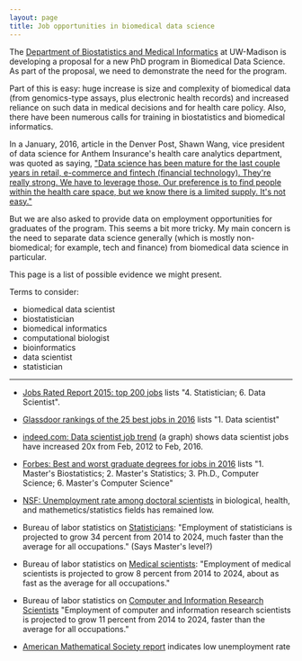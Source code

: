 ```yaml
---
layout: page
title: Job opportunities in biomedical data science
---
```


The
[Department of Biostatistics and Medical Informatics](https://www.biostat.wisc.edu)
at UW-Madison is developing a proposal for a new PhD program in
Biomedical Data Science. As part of the proposal, we need to
demonstrate the need for the program.

Part of this is easy: huge increase is size and complexity of
biomedical data (from genomics-type assays, plus electronic health
records) and increased reliance on such data in medical decisions and
for health care policy. Also, there have been numerous calls for
training in biostatistics and biomedical informatics.

In a January, 2016, article in the Denver Post, Shawn Wang, vice president of data science for
Anthem Insurance's health care analytics department, was quoted as
saying,
["Data science has been mature for the last couple years in retail, e-commerce and fintech (financial technology). They're really strong. We have to leverage those. Our preference is to find people within the health care space, but we know there is a limited supply. It's not easy."](http://www.denverpost.com/business/ci_29451303/invasion-data-scientists-hot-job-2016-expands-beyond)


But we are also asked to provide data on employment opportunities for
graduates of the program. This seems a bit more tricky. My main
concern is the need to separate data science generally (which is
mostly non-biomedical; for example, tech and finance) from biomedical
data science in particular.

This page is a list of possible evidence we might present.

Terms to consider:

- biomedical data scientist
- biostatistician
- biomedical informatics
- computational biologist
- bioinformatics
- data scientist
- statistician

---

- [Jobs Rated Report 2015: top 200 jobs](http://www.careercast.com/jobs-rated/jobs-rated-report-2015-ranking-top-200-jobs)
lists "4. Statistician; 6. Data Scientist".

- [Glassdoor rankings of the 25 best jobs in 2016](https://www.glassdoor.com/Best-Jobs-in-America-LST_KQ0,20.htm)
lists "1. Data scientist"

- [indeed.com: Data scientist job trend](http://www.indeed.com/jobtrends/%22data%20scientist%22.html)
(a graph) shows data scientist jobs have increased 20x from Feb, 2012
to Feb, 2016.

- [Forbes: Best and worst graduate degrees for jobs in 2016](http://fortune.com/2016/03/21/best-worst-graduate-degrees-jobs-2016/)
lists "1. Master's Biostatistics; 2. Master's Statistics; 3. Ph.D.,
Computer Science; 6. Master's Computer Science"

- [NSF: Unemployment rate among doctoral scientists](http://www.nsf.gov/statistics/infbrief/nsf14310/)
in biological, health, and mathemetics/statistics fields has remained
low.

- Bureau of labor statistics on [Statisticians](http://www.bls.gov/ooh/math/statisticians.htm):
"Employment of statisticians is projected to grow 34 percent from 2014
to 2024, much faster than the average for all occupations." (Says Master's level?)

- Bureau of labor statistics on [Medical scientists](http://www.bls.gov/ooh/life-physical-and-social-science/medical-scientists.htm):
"Employment of medical scientists is projected to grow 8 percent from 2014 to 2024, about as fast as the average for all occupations."

- Bureau of labor statistics on [Computer and Information Research Scientists](http://www.bls.gov/ooh/computer-and-information-technology/computer-and-information-research-scientists.htm)
"Employment of computer and information research scientists is projected to grow 11 percent from 2014 to 2024, faster than the average for all occupations."

- [American Mathematical Society report](http://www.ams.org/profession/data/annual-survey/survey-reports)
  indicates low unemployment rate
